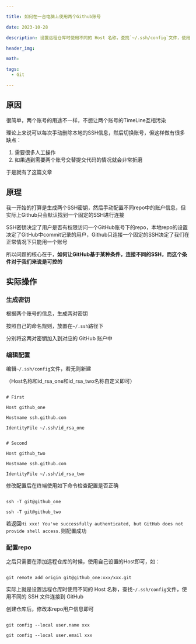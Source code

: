 ```yaml
---

title: 如何在一台电脑上使用两个Github账号

date: 2023-10-28

description: 设置远程仓库时使用不同的 Host 名称，查找`~/.ssh/config`文件，使用不同的 SSH 文件连接到 GitHub

header_img: 

math: 

tags:
  - Git

---
```


## 原因

很简单，两个账号的用途不一样，不想让两个账号的TimeLine互相污染  

理论上来说可以每次手动删除本地的SSH信息，然后切换账号，但这样做有很多缺点： 

1. 需要很多人工操作 
2. 如果遇到需要两个账号交替提交代码的情况就会非常折磨		


于是就有了这篇文章

## 原理

我一开始的打算是生成两个SSH密钥，然后手动配置不同repo中的账户信息，但实际上Github只会默认找到一个固定的SSH进行连接


SSH密钥决定了用户是否有权限访问一个GitHub账号下的repo，本地repo的设置决定了GitHub中commit记录的用户，Github只连接一个固定的SSH决定了我们在正常情况下只能用一个账号


所以问题的核心在于，**如何让GitHub基于某种条件，连接不同的SSH，而这个条件对于我们来说是可控的**

## 实际操作

### 生成密钥

根据两个账号的信息，生成两对密钥  

按照自己的命名规则，放置在`~/.ssh`路径下  

分别将这两对密钥加入到对应的 GitHub 账户中


### 编辑配置

编辑`~/.ssh/config`文件，若无则新建  

（Host名称和id_rsa_one和id_rsa_two名称自定义即可）

```text

# First

Host github_one

Hostname ssh.github.com

IdentityFile ~/.ssh/id_rsa_one


# Second

Host github_two

Hostname ssh.github.com

IdentityFile ~/.ssh/id_rsa_two

```

修改配置后在终端使用如下命令检查配置是否正确

```

ssh -T git@github_one

ssh -T git@github_two

```

若返回`Hi xxx! You've successfully authenticated, but GitHub does not provide shell access.`则配置成功

### 配置repo

之后只需要在添加远程仓库的时候，使用自己设置的Host即可，如：

````text

git remote add origin git@github_one:xxx/xxx.git

````

实际上就是设置远程仓库时使用不同的 Host 名称，查找`~/.ssh/config`文件，使用不同的 SSH 文件连接到 GitHub


创建仓库后，修改本repo用户信息即可

```

git config --local user.name xxx

git config --local user.email xxx

```

